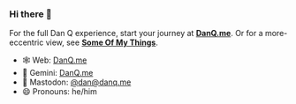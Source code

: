 ### Hi there 👋

For the full Dan Q experience, start your journey at **[DanQ.me](https://danq.me/)**. Or for a more-eccentric view, see **[Some Of My Things](https://things.danq.me/)**.

- 🕸️ Web: [DanQ.me](https://danq.me/)
- 🚀 Gemini: [DanQ.me](gemini://danq.me/)
- 🐘 Mastodon: [@dan@danq.me](https://m.danq.me/@dan)
- 😄 Pronouns: he/him

